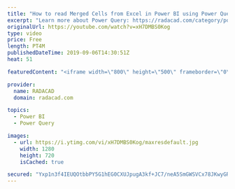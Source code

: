 ```yaml
---
title: "How to read Merged Cells from Excel in Power BI using Power Query"
excerpt: "Learn more about Power Query: https://radacad.com/category/power-query"
originalUrl: https://youtube.com/watch?v=xH7DMBS0Kog
type: video
price: Free
length: PT4M
publishedDateTime: 2019-09-06T14:30:51Z
heat: 51

featuredContent: "<iframe width=\"800\" height=\"500\" frameborder=\"0\" src=\"https://www.youtube.com/embed/xH7DMBS0Kog\" allow=\"accelerometer; autoplay; encrypted-media; gyroscope; picture-in-picture\" allowfullscreen></iframe>"

provider:
  name: RADACAD
  domain: radacad.com

topics:
  - Power BI
  - Power Query

images:
  - url: https://i.ytimg.com/vi/xH7DMBS0Kog/maxresdefault.jpg
    width: 1280
    height: 720
    isCached: true

secured: "Yxp1n3f4IEUQOtbbPY5G1hEG0CXUJpugA3kf+JC7/neA5SmGWSVCx78JKwyGRKvf3zNIHtfkEHn8d/lLnkWUtuTCR9cDhgMukHEBPh2kYIn0cLKRnTy3aBurmhKLdOGPaD+sYITbdqC/09hLYOiO3E7M7UGFmDdWbMXMHC96G4nZHfkiULj8FtqKB8Qxm7X/oTfkjBhMXVBfQS5+rVAvLMakv4EagOiDY0wT47AwdnthVFppcVBLK+n6m7aXV4o3bze6bpE67PJPMp7ITbvxsgYp7xzaVYi32rcD+6vctfDbMfbv1G55mc4D1kSFo4ZxhSBDOdLDkGz67xem0fagXRzxZGlLny5SNLg9guOMdQqPcAVZiTFiiw5f06CQkjzUGrzO6XXFRy0gTM38SXztH+D+8IJCLUO0E0HtpOqHLAk=;IO5c2/q4YYjrG7RfSmVAaw=="
---
```


